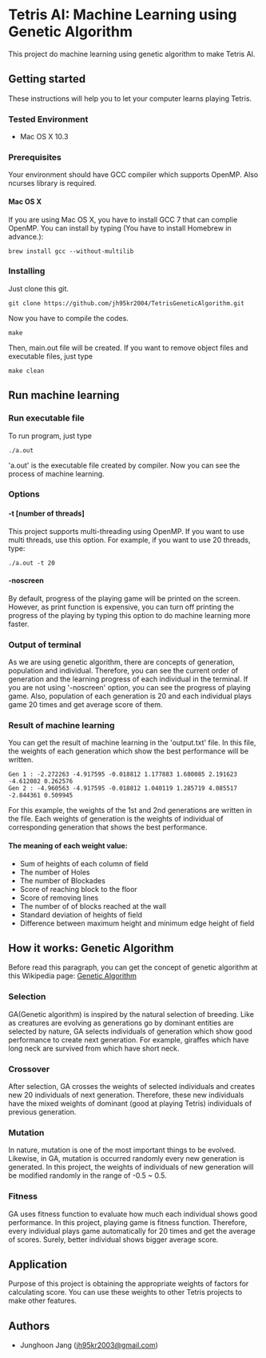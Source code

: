 
# Tetris AI: Machine Learning using Genetic Algorithm
This project do machine learning using genetic algorithm to make Tetris AI.
## Getting started
These instructions will help you to let your computer learns playing Tetris.
### Tested Environment
 - Mac OS X 10.3
### Prerequisites
Your environment should have GCC compiler which supports OpenMP. Also ncurses library is required.
#### Mac OS X
If you are using Mac OS X, you have to install GCC 7 that can complie OpenMP. You can install by typing (You have to install Homebrew in advance.):
```
brew install gcc --without-multilib
```
### Installing
Just clone this git.
```
git clone https://github.com/jh95kr2004/TetrisGeneticAlgorithm.git
```
Now you have to compile the codes.
```
make
```
Then, main.out file will be created. If you want to remove object files and executable files, just type
```
make clean
```
## Run machine learning
### Run executable file
To run program, just type
```
./a.out
```
'a.out' is the executable file created by compiler. Now you can see the process of machine learning.
### Options
#### -t [number of threads]
This project supports multi-threading using OpenMP. If you want to use multi threads, use this option. For example, if you want to use 20 threads, type:
```
./a.out -t 20
```
#### -noscreen
By default, progress of the playing game will be printed on the screen. However, as print function is expensive, you can turn off printing the progress of the playing by typing this option to do machine learning more faster.
### Output of terminal
As we are using genetic algorithm, there are concepts of generation, population and individual. Therefore, you can see the current order of generation and the learning progress of each individual  in the terminal. If you are not using '-noscreen' option, you can see the progress of playing game. Also, population of each generation is 20 and each individual plays game 20 times and get average score of them.
### Result of machine learning
You can get the result of machine learning in the 'output.txt' file. In this file, the weights of each generation which show the best performance will be written.
```
Gen 1 : -2.272263 -4.917595 -0.018812 1.177883 1.680085 2.191623 -4.612082 0.262576 
Gen 2 : -4.960563 -4.917595 -0.018812 1.040119 1.285719 4.085517 -2.844361 0.509945
```
For this example, the weights of the 1st and 2nd generations are written in the file. Each weights of generation is the weights of individual of corresponding generation that shows the best performance.
#### The meaning of each weight value:
 - Sum of heights of each column of field
 - The number of Holes
 - The number of Blockades
 - Score of reaching block to the floor
 - Score of removing lines
 - The number of of blocks reached at the wall
 - Standard deviation of heights of field
 - Difference between maximum height and minimum edge height of field
## How it works: Genetic Algorithm
Before read this paragraph, you can get the concept of genetic algorithm at this Wikipedia page: [Genetic Algorithm](https://en.wikipedia.org/wiki/Genetic_algorithm)<br>
### Selection
GA(Genetic algorithm) is inspired by the natural selection of breeding. Like as creatures are evolving as generations go by dominant entities are selected by nature, GA selects individuals of generation which show good performance to create next generation. For example, giraffes which have long neck are survived from which have short neck.
### Crossover
After selection, GA crosses the weights of selected individuals and creates new 20 individuals of next generation. Therefore, these new individuals have the mixed weights of dominant (good at playing Tetris) individuals of previous generation.
### Mutation
In nature, mutation is one of the most important things to be evolved. Likewise, in GA, mutation is occurred randomly every new generation is generated. In this project, the weights of individuals of new generation will be modified randomly in the range of -0.5 ~ 0.5.
### Fitness
GA uses fitness function to evaluate how much each individual shows good performance. In this project, playing game is fitness function. Therefore, every individual plays game automatically for 20 times and get the average of scores. Surely, better individual shows bigger average score.
## Application
Purpose of this project is obtaining the appropriate weights of factors for calculating score. You can use these weights to other Tetris projects to make other features.
## Authors
 - Junghoon Jang (jh95kr2003@gmail.com)
